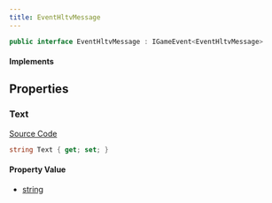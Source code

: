 ```yaml
---
title: EventHltvMessage
---
```


```csharp
public interface EventHltvMessage : IGameEvent<EventHltvMessage>
```

#### Implements

## Properties

### Text

[Source Code](https://github.com/swiftly-solution/swiftlys2/blob/main/managed/src/SwiftlyS2.Generated/GameEvents/Interfaces/EventHltvMessage.cs#L22)

```csharp
string Text { get; set; }
```

#### Property Value

- [string](https://learn.microsoft.com/dotnet/api/system.string)

